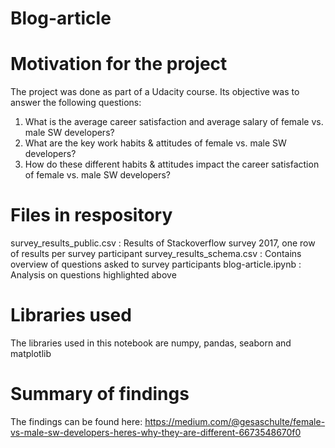 # Blog-article

# Motivation for the project
The project was done as part of a Udacity course. Its objective was to answer the following questions: 
1) What is the average career satisfaction and average salary of female vs. male SW developers?
2) What are the key work habits & attitudes of female vs. male SW developers?
3) How do these different habits & attitudes impact the career satisfaction of female vs. male SW developers?

# Files in respository
survey_results_public.csv : Results of Stackoverflow survey 2017, one row of results per survey participant
survey_results_schema.csv : Contains overview of questions asked to survey participants
blog-article.ipynb : Analysis on questions highlighted above

# Libraries used
The libraries used in this notebook are numpy, pandas, seaborn and matplotlib

# Summary of findings
The findings can be found here: https://medium.com/@gesaschulte/female-vs-male-sw-developers-heres-why-they-are-different-6673548670f0

